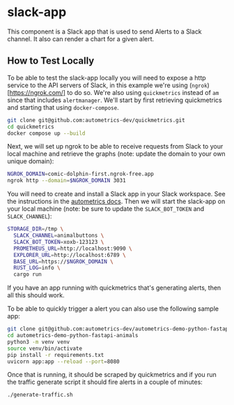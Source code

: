 # slack-app

This component is a Slack app that is used to send Alerts to a Slack channel. It
also can render a chart for a given alert.

## How to Test Locally

To be able to test the slack-app locally you will need to expose a http service
to the API servers of Slack, in this example we're using (`ngrok`)[https://ngrok.com/]
to do so. We're also using `quickmetrics` instead of `am` since that includes
`alertmanager`. We'll start by first retrieving quickmetrics and starting that
using `docker-compose`.

```sh
git clone git@github.com:autometrics-dev/quickmetrics.git
cd quickmetrics
docker compose up --build
```

Next, we will set up ngrok to be able to receive requests from Slack to your
local machine and retrieve the graphs (note: update the domain to your own
unique domain):

```sh
NGROK_DOMAIN=comic-dolphin-first.ngrok-free.app
ngrok http --domain=$NGROK_DOMAIN 3031
```

You will need to create and install a Slack app in your Slack workspace. See the
instructions in the [autometrics docs](http://docs.autometrics.dev/deploying-alertmanager/kubernetes).
Then we will start the slack-app on your local machine (note: be sure to update
the `SLACK_BOT_TOKEN` and `SLACK_CHANNEL`):

```sh
STORAGE_DIR=/tmp \
  SLACK_CHANNEL=animalbuttons \
  SLACK_BOT_TOKEN=xoxb-123123 \
  PROMETHEUS_URL=http://localhost:9090 \
  EXPLORER_URL=http://localhost:6789 \
  BASE_URL=https://$NGROK_DOMAIN \
  RUST_LOG=info \
  cargo run
```

If you have an app running with quickmetrics that's generating alerts, then all
this should work.

To be able to quickly trigger a alert you can also use the following sample app:

```sh
git clone git@github.com:autometrics-dev/autometrics-demo-python-fastapi-animals.git
cd autometrics-demo-python-fastapi-animals
python3 -m venv venv
source venv/bin/activate
pip install -r requirements.txt
uvicorn app:app --reload --port=8080
```

Once that is running, it should be scraped by quickmetrics and if you run the
traffic generate script it should fire alerts in a couple of minutes:

```sh
./generate-traffic.sh
```
